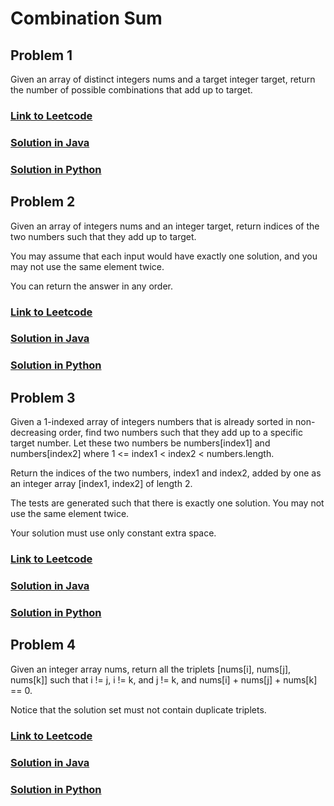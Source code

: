 # Combination Sum

## Problem 1

Given an array of distinct integers nums and a target integer target, 
return the number of possible combinations that add up to target.

### [Link to Leetcode](https://leetcode.com/problems/combination-sum-iv)
### [Solution in Java](Solution.java#L5)
### [Solution in Python](solution.py#L3)

## Problem 2

Given an array of integers nums and an integer target, return indices of the two numbers such that they add up to target.

You may assume that each input would have exactly one solution, and you may not use the same element twice.

You can return the answer in any order.

### [Link to Leetcode](https://leetcode.com/problems/two-sum/)
### [Solution in Java](Solution.java#L21)
### [Solution in Python](solution.py#L16)


## Problem 3

Given a 1-indexed array of integers numbers that is already sorted in non-decreasing order, find two numbers such that they add up to a specific target number. Let these two numbers be numbers[index1] and numbers[index2] where 1 <= index1 < index2 < numbers.length.

Return the indices of the two numbers, index1 and index2, added by one as an integer array [index1, index2] of length 2.

The tests are generated such that there is exactly one solution. You may not use the same element twice.

Your solution must use only constant extra space.

### [Link to Leetcode](https://leetcode.com/problems/two-sum-ii-input-array-is-sorted/)
### [Solution in Java](Solution.java#L36)
### [Solution in Python](solution.py#L25)


## Problem 4

Given an integer array nums, return all the triplets [nums[i], nums[j], nums[k]] such that i != j, i != k, and j != k, and nums[i] + nums[j] + nums[k] == 0.

Notice that the solution set must not contain duplicate triplets.


### [Link to Leetcode](https://leetcode.com/problems/two-sum-ii-input-array-is-sorted/)
### [Solution in Java](Solution.java#L55)
### [Solution in Python](solution.py#L43)
